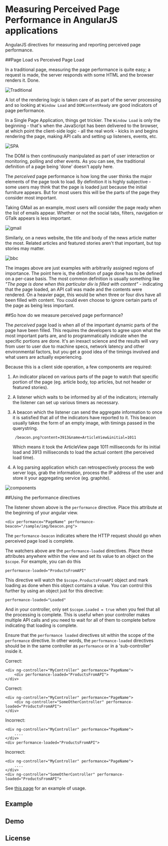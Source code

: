 Measuring Perceived Page Performance in AngularJS applications
===================

AngularJS directives for measuring and reporting perceived page performance.


##Page Load vs Perceived Page Load


In a traditional page, measuring the page performance is quite easy; a request is made, the server responds with some HTML and the browser renders it.  Done.

![Traditional](http://farm3.staticflickr.com/2852/9727108341_c6081f9fb3_o.png)

A lot of the rendering logic is taken care of as part of the server processing and so looking at `Window Load` and `DOMContentReady` are good indicators of page performance.

In a Single Page Application, things get trickier.  The `Window Load` is only the beginning - that's when the JavaScript has been delivered to the browser, at which point the client-side logic - all the real work - kicks in and begins rendering the page, making API calls and setting up listeners, events, etc.

![SPA](http://farm8.staticflickr.com/7393/9727108327_91103f0d03_o.png)

The DOM is then continuously manipulated as part of user interaction or monitoring, polling and other events. As you can see, the traditional definition of a page being 'done' doesn't apply here.

The *perceived* page performance is how long the user thinks the major elements of the page took to load. By definition it is highly subjective - some users may think that the page is loaded just because the initial furniture appears.  But for most users this will be the parts of the page they consider most important.  

Taking GMail as an example, most users will consider the page ready when the list of emails appear.  Whether or not the social tabs, filters, navigation or GTalk appears is less important.  

![gmail](http://farm6.staticflickr.com/5520/9756473461_815bba6b5b_o.png)

Similarly, on a news website, the title and body of the news article matter the most.  Related articles and featured stories aren't that important, but top stories may matter.

![bbc](http://farm6.staticflickr.com/5329/9756789024_f61b0d57f4_o.png)

The images above are just examples with arbitrarily assigned regions of importance.  The point here is, the definition of page done has to be defined on a per-case basis.  The most common definition is usually something like *"The page is done when this particular div is filled with content"* - indicating that the page loaded, an API call was made and the contents were rendered. On a heavier page, this would be when three or four divs have all been filled with content.  You could even choose to ignore certain parts of the page as being less important.


##So how do we measure perceived page performance?

The *perceived* page load is when all of the important dynamic parts of the page have been filled.  This requires the developers to agree upon what the most important parts are, and to programmatically indicate when the specific portions are done.  It's an inexact science and the results will vary from user to user due to machine specs, network latency and other environmental factors, but you get a good idea of the timings involved and what users are actually experiencing.  

Because this is a client side operation, a few components are required:

1. An indicator placed on various parts of the page to watch that specific portion of the page (eg. article body, top articles, but not header or featured stories).
2. A listener which waits to be informed by all of the indicators; internally the listener can set up various timers as necessary.
3. A beacon which the listener can send the aggregate information to once it is satisfied that all of the indicators have reported to it.  This beacon usually takes the form of an empty image, with timings passed in the querystring.

        /beacon.png?content=3913&name=ArticleView&initial=1011
    
    Which means it took the ArticleView page 1011 milliseconds for its initial load and 3913 milliseconds to load the actual content (the perceived load time).

4. A log parsing application which can retrospectively process the web server logs, grab the information, process the IP address of the user and store it your aggregating service (eg. graphite).


![components](http://farm8.staticflickr.com/7417/9758863125_b186c911d3_o.png)


##Using the performance directives

The listener shown above is the `performance` directive.  Place this attribute at the beginning of your angular view.  

    <div performance="PageName" performance-beacon="/sample/img/beacon.png">
    
The `performance-beacon` indicates where the HTTP request should go when perceived page load is complete.

The watchers above are the `performance-loaded` directives.  Place these attributes anywhere within the view and set its value to an object on the `$scope`.  For example, you can do this

    performance-loaded="ProductsFromAPI"
    
This directive will watch the `$scope.ProductsFromAPI` object and mark loading as done when this object contains a value.  You can control this further by using an object just for this directive:

    performance-loaded="Loaded"
    
And in your controller, only set `$scope.Loaded = true` when you feel that all the processing is complete.  This is useful when your controller makes multiple API calls and you need to wait for all of them to complete before indicating that loading is complete.

 
Ensure that the `performance loaded` directives sit within the scope of the `performance` directive.  In other words, the `performance-loaded` directives should be in the same controller as `performance` or in a 'sub-controller' inside it.  

Correct:

    <div ng-controller="MyController" performance="PageName">
        <div performance-loaded="ProductsFromAPI">
    </div>
    
Correct:

    <div ng-controller="MyController" performance="PageName">
        <div ng-controller="SomeOtherController" performance-loaded="ProductsFromAPI">
    </div>

Incorrect:

    <div ng-controller="MyController" performance="PageName">
        ....
    </div>
    <div performance-loaded="ProductsFromAPI">

Incorrect:

    <div ng-controller="MyController" performance="PageName">
        ....
    </div>
    <div ng-controller="SomeOtherController" performance-loaded="ProductsFromAPI">



See [this page](https://github.com/mendhak/angular-performance/blob/master/sample/index.html) for an example of usage. 

## Example

## Demo

## License


